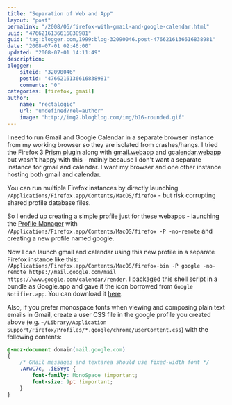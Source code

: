 ```yaml
---
title: "Separation of Web and App"
layout: "post"
permalink: "/2008/06/firefox-with-gmail-and-google-calendar.html"
uuid: "4766216136616838981"
guid: "tag:blogger.com,1999:blog-32090046.post-4766216136616838981"
date: "2008-07-01 02:46:00"
updated: "2008-07-01 14:11:49"
description: 
blogger:
    siteid: "32090046"
    postid: "4766216136616838981"
    comments: "0"
categories: [firefox, gmail]
author: 
    name: "rectalogic"
    url: "undefined?rel=author"
    image: "http://img2.blogblog.com/img/b16-rounded.gif"
---
```


I need to run Gmail and Google Calendar in a separate browser instance from my working browser so they are isolated from crashes/hangs. I tried the Firefox 3 [Prism plugin](https://addons.mozilla.org/en-US/firefox/addon/6665) along with [gmail.webapp](http://starkravingfinkle.org/projects/webrunner/gmail.webapp) and [gcalendar.webapp](http://starkravingfinkle.org/projects/webrunner/gcalendar.webapp) but wasn't happy with this - mainly because I don't want a separate instance for gmail and calendar. I want my browser and one other instance hosting both gmail and calendar.

You can run multiple Firefox instances by directly launching `/Applications/Firefox.app/Contents/MacOS/firefox` - but risk corrupting shared profile database files.

So I ended up creating a simple profile just for these webapps - launching the [Profile Manager](http://kb.mozillazine.org/Opening_a_new_instance_of_Firefox_with_another_profile) with
`/Applications/Firefox.app/Contents/MacOS/firefox -P -no-remote` and creating a new profile named google.

Now I can launch gmail and calendar using this new profile in a separate Firefox instance like this: `/Applications/Firefox.app/Contents/MacOS/firefox-bin -P google -no-remote https://mail.google.com/mail https://www.google.com/calendar/render`. I packaged this shell script in a bundle as Google.app and gave it the icon borrowed from `Google Notifier.app`.  You can download it [here](http://www.rectalogic.com/downloads/GoogleFirefox.dmg).

Also, if you prefer monospace fonts when viewing and composing plain text emails in Gmail, create a user CSS file in the google profile you created above (e.g. `~/Library/Application Support/Firefox/Profiles/*.google/chrome/userContent.css`) with the following contents:

```css
@-moz-document domain(mail.google.com)
{
    /* GMail messages and textarea should use fixed-width font */
    .ArwC7c, .iE5Yyc {
        font-family: MonoSpace !important; 
        font-size: 9pt !important; 
    }
}
```
